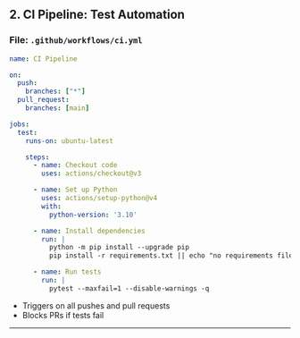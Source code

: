 
## 2. CI Pipeline: Test Automation

### File: `.github/workflows/ci.yml`

```yaml
name: CI Pipeline

on:
  push:
    branches: ["*"]
  pull_request:
    branches: [main]

jobs:
  test:
    runs-on: ubuntu-latest

    steps:
      - name: Checkout code
        uses: actions/checkout@v3

      - name: Set up Python
        uses: actions/setup-python@v4
        with:
          python-version: '3.10'

      - name: Install dependencies
        run: |
          python -m pip install --upgrade pip
          pip install -r requirements.txt || echo "no requirements file"

      - name: Run tests
        run: |
          pytest --maxfail=1 --disable-warnings -q
```

* Triggers on all pushes and pull requests
* Blocks PRs if tests fail

---


